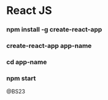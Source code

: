 # React JS

### npm install -g create-react-app
### create-react-app app-name
### cd app-name
### npm start

@BS23
